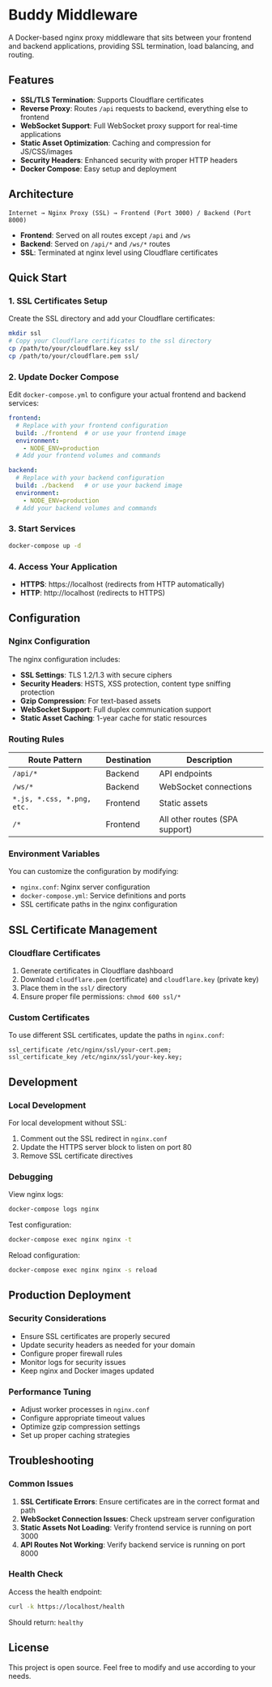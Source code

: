 # Buddy Middleware

A Docker-based nginx proxy middleware that sits between your frontend and backend applications, providing SSL termination, load balancing, and routing.

## Features

- **SSL/TLS Termination**: Supports Cloudflare certificates
- **Reverse Proxy**: Routes `/api` requests to backend, everything else to frontend
- **WebSocket Support**: Full WebSocket proxy support for real-time applications
- **Static Asset Optimization**: Caching and compression for JS/CSS/images
- **Security Headers**: Enhanced security with proper HTTP headers
- **Docker Compose**: Easy setup and deployment

## Architecture

```
Internet → Nginx Proxy (SSL) → Frontend (Port 3000) / Backend (Port 8000)
```

- **Frontend**: Served on all routes except `/api` and `/ws`
- **Backend**: Served on `/api/*` and `/ws/*` routes
- **SSL**: Terminated at nginx level using Cloudflare certificates

## Quick Start

### 1. SSL Certificates Setup

Create the SSL directory and add your Cloudflare certificates:

```bash
mkdir ssl
# Copy your Cloudflare certificates to the ssl directory
cp /path/to/your/cloudflare.key ssl/
cp /path/to/your/cloudflare.pem ssl/
```

### 2. Update Docker Compose

Edit `docker-compose.yml` to configure your actual frontend and backend services:

```yaml
frontend:
  # Replace with your frontend configuration
  build: ./frontend  # or use your frontend image
  environment:
    - NODE_ENV=production
  # Add your frontend volumes and commands

backend:
  # Replace with your backend configuration  
  build: ./backend   # or use your backend image
  environment:
    - NODE_ENV=production
  # Add your backend volumes and commands
```

### 3. Start Services

```bash
docker-compose up -d
```

### 4. Access Your Application

- **HTTPS**: https://localhost (redirects from HTTP automatically)
- **HTTP**: http://localhost (redirects to HTTPS)

## Configuration

### Nginx Configuration

The nginx configuration includes:

- **SSL Settings**: TLS 1.2/1.3 with secure ciphers
- **Security Headers**: HSTS, XSS protection, content type sniffing protection
- **Gzip Compression**: For text-based assets
- **WebSocket Support**: Full duplex communication support
- **Static Asset Caching**: 1-year cache for static resources

### Routing Rules

| Route Pattern | Destination | Description |
|---------------|-------------|-------------|
| `/api/*` | Backend | API endpoints |
| `/ws/*` | Backend | WebSocket connections |
| `*.js, *.css, *.png, etc.` | Frontend | Static assets |
| `/*` | Frontend | All other routes (SPA support) |

### Environment Variables

You can customize the configuration by modifying:

- `nginx.conf`: Nginx server configuration
- `docker-compose.yml`: Service definitions and ports
- SSL certificate paths in the nginx configuration

## SSL Certificate Management

### Cloudflare Certificates

1. Generate certificates in Cloudflare dashboard
2. Download `cloudflare.pem` (certificate) and `cloudflare.key` (private key)
3. Place them in the `ssl/` directory
4. Ensure proper file permissions: `chmod 600 ssl/*`

### Custom Certificates

To use different SSL certificates, update the paths in `nginx.conf`:

```nginx
ssl_certificate /etc/nginx/ssl/your-cert.pem;
ssl_certificate_key /etc/nginx/ssl/your-key.key;
```

## Development

### Local Development

For local development without SSL:

1. Comment out the SSL redirect in `nginx.conf`
2. Update the HTTPS server block to listen on port 80
3. Remove SSL certificate directives

### Debugging

View nginx logs:

```bash
docker-compose logs nginx
```

Test configuration:

```bash
docker-compose exec nginx nginx -t
```

Reload configuration:

```bash
docker-compose exec nginx nginx -s reload
```

## Production Deployment

### Security Considerations

- Ensure SSL certificates are properly secured
- Update security headers as needed for your domain
- Configure proper firewall rules
- Monitor logs for security issues
- Keep nginx and Docker images updated

### Performance Tuning

- Adjust worker processes in `nginx.conf`
- Configure appropriate timeout values
- Optimize gzip compression settings
- Set up proper caching strategies

## Troubleshooting

### Common Issues

1. **SSL Certificate Errors**: Ensure certificates are in the correct format and path
2. **WebSocket Connection Issues**: Check upstream server configuration
3. **Static Assets Not Loading**: Verify frontend service is running on port 3000
4. **API Routes Not Working**: Verify backend service is running on port 8000

### Health Check

Access the health endpoint:

```bash
curl -k https://localhost/health
```

Should return: `healthy`

## License

This project is open source. Feel free to modify and use according to your needs. 